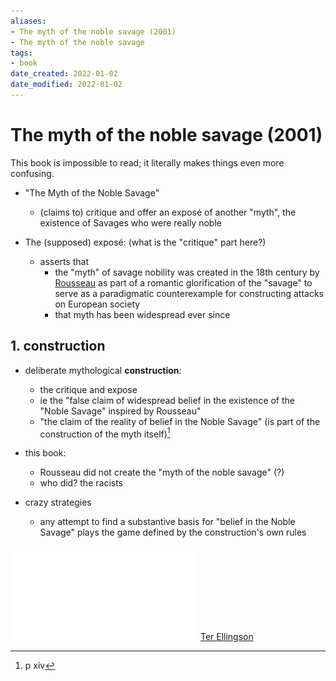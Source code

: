 ```yaml
---
aliases: 
- The myth of the noble savage (2001)
- The myth of the noble savage
tags: 
- book
date_created: 2022-01-02
date_modified: 2022-01-02
---
```


# The myth of the noble savage (2001)

This book is impossible to read; it literally makes things even more confusing. 

- "The Myth of the Noble Savage"
	- (claims to) critique and offer an exposé of another "myth", the existence of Savages who were really noble

- The (supposed) exposé: (what is the "critique" part here?)
	- asserts that 
		- the "myth" of savage nobility was created in the 18th century by [Rousseau](jean-jaques_rousseau.md) as part of a romantic glorification of the "savage" to serve as a paradigmatic counterexample for constructing attacks on European society
		- that myth has been widespread ever since

## 1. construction
- deliberate mythological **construction**:
	- the critique and expose
	- ie the "false claim of widespread belief in the existence of the "Noble Savage" inspired by Rousseau"
	- "the claim of the reality of belief in the Noble Savage" (is part of the construction of the myth itself)[^1]

- this book:
	- Rousseau did not create the "myth of the noble savage" (?)
	- who did? the racists

- crazy strategies
	- any attempt to find a substantive basis for "belief in the Noble Savage" plays the game defined by the construction's own rules



![source](public/Ter%20Ellingson%20-%20The%20Myth%20of%20the%20Noble%20Savage-University%20of%20California%20Press%20(2001)%201.pdf)
[Ter Ellingson](Ter%20Ellingson)
[^1]: p xiv